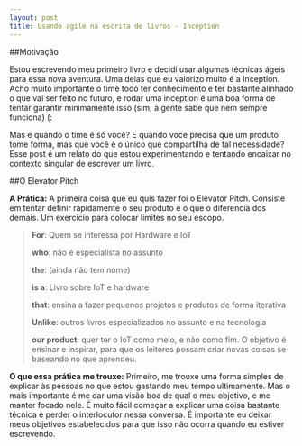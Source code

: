 ```yaml
---
layout: post
title: Usando agile na escrita de livros - Inception
---
```


##Motivação


Estou escrevendo meu primeiro livro e decidi usar algumas técnicas ágeis para essa nova aventura. Uma delas que eu valorizo muito é a Inception. Acho muito importante o time todo ter conhecimento e ter bastante alinhado o que vai ser feito no futuro, e rodar uma inception é uma boa forma de tentar garantir minimamente isso (sim, a gente sabe que nem sempre funciona) (:


Mas e quando o time é só você? E quando você precisa que um produto tome forma, mas que você é o único que compartilha de tal necessidade? Esse post é um relato do que estou experimentando e tentando encaixar no contexto singular de escrever um livro. 

##O Elevator Pitch


**A Prática:** A primeira coisa que eu quis fazer foi o Elevator Pitch. Consiste em tentar definir rapidamente o seu produto e o que o diferencia dos demais. Um exercício para colocar limites no seu escopo.

>**For**: Quem se interessa por Hardware e IoT
>
>**who**: não é especialista no assunto
>
>**the**: (ainda não tem nome)
>
>**is a**: Livro sobre IoT e hardware
>
>**that**: ensina a fazer pequenos projetos e produtos de forma iterativa
> 
>**Unlike**: outros livros especializados no assunto e na tecnologia
>
>**our product**: quer ter o IoT como meio, e não como fim. O objetivo é ensinar e inspirar, para que os leitores possam criar novas coisas se baseando no que aprendeu. 

**O que essa prática me trouxe:** Primeiro, me trouxe uma forma simples de explicar às pessoas no que estou gastando meu tempo ultimamente. Mas o mais importante é me dar uma visão boa de qual o meu objetivo, e me manter focado nele. É muito fácil começar a explicar uma coisa bastante técnica e perder o interlocutor  nessa conversa. É importante eu deixar meus objetivos estabelecidos para que isso não ocorra quando eu estiver escrevendo. 

